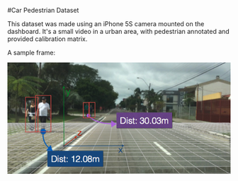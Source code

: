 #Car Pedestrian Dataset

This dataset was made using an iPhone 5S camera mounted on the dashboard. It's a small
video in a urban area, with pedestrian annotated and provided calibration matrix.

A sample frame:

![alt tag](https://raw.githubusercontent.com/gustavofuhr/car_pedestrian_dataset/master/demo_car_pedestrian_dataset.png)
